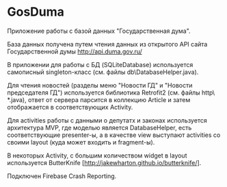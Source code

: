 # GosDuma

Приложение работы с базой данных "Государственная дума".

База данных получена путем чтения данных из открытого API сайта Государственной думы http://api.duma.gov.ru/

В приложении для работы с БД (SQLiteDatabase) используется самописный singleton-класс (см. файлы db\DatabaseHelper.java).

Для чтения новостей (разделы меню "Новости ГД" и "Новости председателя ГД") используется библиотика Retrofit2 (см. файлы http\ *.java), ответ от сервера парсится в коллекцию Article и затем отображается в соответствующих Activity. 

Для activities работы с данными о депутатх и законах используется архитектура MVP, где моделью является DatabaseHelper, есть соответствующие presenter-ы, а в качестве view выступают activities со своими layout (куда может входить и fragment-ы).

В некоторых Activity, с большим количеством widget в layout используется ButterKnife [http://jakewharton.github.io/butterknife/].

Подключен Firebase Crash Reporting.
